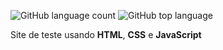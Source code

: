 ![GitHub language count](https://img.shields.io/github/languages/count/Felipe-Santos97/Site-Bro)
![GitHub top language](https://img.shields.io/github/languages/top/Felipe-Santos97/Site-Bro?label=HTML)

Site  de teste usando **HTML**, **CSS** e **JavaScript**
 
